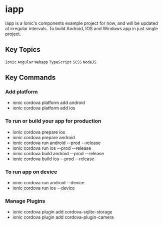 # iapp 
iapp is a Ionic's components example project for now, and will be updated at irregular intervals.
To build Android, IOS and Windows app in just single project.
## Key Topics
`Ionic` `Angular` `Webapp` `TypeScript` `SCSS` `NodeJS`
## Key Commands
### Add platform
- ionic cordova platform add android
- ionic cordova platform add ios
### To run or build your app for production
- ionic cordova prepare ios
- ionic cordova prepare android
- ionic cordova run android --prod --release
- ionic cordova run ios --prod --release
- ionic cordova build android --prod --release
- ionic cordova build ios --prod --release
### To run app on device
- ionic cordova run android --device
- ionic cordova run ios --device
### Manage Plugins
- ionic cordova plugin add cordova-sqlite-storage
- ionic cordova plugin add cordova-plugin-camera
